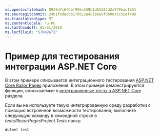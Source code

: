 ```yaml
---
ms.openlocfilehash: 0939d7c6f6bf905a559b1d55322d2a970bac1651
ms.sourcegitcommit: 24b1f6decbb17bb22a45166e5fdb0845c65af498
ms.translationtype: MT
ms.contentlocale: ru-RU
ms.lasthandoff: 03/01/2019
ms.locfileid: "57049671"
---
```

# <a name="aspnet-core-integration-testing-sample"></a>Пример для тестирования интеграции ASP.NET Core

В этом примере описывается интеграционного тестирования [ASP.NET Core Razor Pages](https://docs.microsoft.com/aspnet/core/mvc/razor-pages) приложения. В этом примере демонстрируются функции, описываемые в [интеграционные тесты в ASP.NET Core](https://docs.microsoft.com/aspnet/core/test/integration-tests) раздела.

Если вы не используете такую интегрированную среду разработки с помощью встроенной возможности тестирования, выполните следующую команду в командной строке в *tests/RazorPagesProject.Tests* папку:

```console
dotnet test
```
